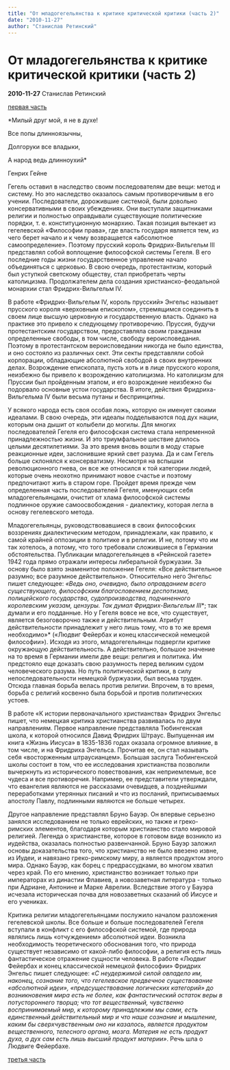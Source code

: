 ```yaml
---
title: "От младогегельянства к критике критической критики (часть 2)"
date: "2010-11-27"
author: "Станислав Ретинский"
---
```


# От младогегельянства к критике критической критики (часть 2)

**2010-11-27** Станислав Ретинский

[первая часть](/2967.md)

*Милый друг мой, я не в духе!

Все попы длинноязычны,

Долгоруки все владыки,

А народ ведь длинноухий*

Генрих Гейне

Гегель оставил в наследство своим последователям две вещи: метод и систему. Но это наследство оказалось самым противоречивым в его учении. Последователи, дорожившие системой, были довольно консервативными в своих убеждениях. Они выступали защитниками религии и полностью оправдывали существующие политические порядки, т. е. конституционную монархию. Такая позиция вытекает из гегелевской «Философии права», где власть государя является тем, из чего берет начало и к чему возвращается «абсолютное самоопределение». Поэтому прусский король Фридрих-Вильгельм III представлял собой воплощение философской системы Гегеля. В его последние годы жизни государственное управление начало объединяться с церковью. В свою очередь, протестантизм, который был уступкой светскому обществу, стал приобретать черты католицизма. Продолжателем дела создания христианско-феодальной монархии стал Фридрих-Вильгельм IV.

В работе «Фридрих-Вильгельм IV, король прусский» Энгельс называет прусского короля «верховным епископом», стремящимся соединить в своем лице высшую церковную и государственную власть. Однако на практике это привело к следующему противоречию. Пруссия, будучи протестантским государством, предоставляла своим гражданам определенные свободы, в том числе, свободу вероисповедания. Поэтому в протестантском вероисповедании никогда не было единства, и оно состояло из различных сект. Эти секты представляли собой корпорации, обладающие абсолютной свободой в своих внутренних делах. Возрождение епископата, пусть хоть и в лице прусского короля, неизбежно бы привело к возрождению католицизма. Но католицизм для Пруссии был пройденным этапом, и его возрождение неизбежно бы подорвало основные устои государства. В итоге, действия Фридриха-Вильгельма IV были весьма путаны и беспринципны.

У всякого народа есть своя особая ложь, которую он именует своими идеалами. В свою очередь, эти идеалы подделываются под дух нации, которым она дышит от колыбели до могилы. Для многих последователей Гегеля его философская система стала непременной принадлежностью жизни. И это триумфальное шествие длилось целыми десятилетиями. За это время вновь вошли в моду старые реакционные идеи, заслонившие яркий свет разума. Да и сам Гегель больше склонялся к консерватизму. Несмотря на вспышки революционного гнева, он все же относился к той категории людей, которые очень неохотно принимают новое счастье и поэтому предпочитают жить в старом горе. Пройдет время прежде чем определенная часть последователей Гегеля, именующих себя младогегельянцами, очистит от хлама философской системы подлинное оружие самоосвобождения - диалектику, которая легла в основу гегелевского метода.

Младогегельянцы, руководствовавшиеся в своих философских воззрениях диалектическим методом, принадлежали, как правило, к самой крайней оппозиции в политике и в религии. И не, потому что им так хотелось, а потому, что того требовали сложившиеся в Германии обстоятельства. Публикации младогегельянцев в «Рейнской газете» 1942 года прямо отражали интересы либеральной буржуазии. За основу было взято знаменитое положение Гегеля: «Все действительное разумно; все разумное действительно». Относительно него Энгельс пишет следующее: *«Ведь оно, очевидно, было оправданием всего существующего, философским благословением деспотизма, полицейского государства, судопроизводства, подчиненного королевским указам, цензуры. Так думал Фридрих-Вильгельм* *III**; так думали и его подданные. Но у Гегеля вовсе не все, что существует, является безоговорочно также и действительным. Атрибут действительности принадлежит у него лишь тому, что в то же время необходимо»* («Людвиг Фейербах и конец классической немецкой философии»). Исходя из этого, младогегельянцы подвергли критике окружающую действительность. А действительно, большое значение на то время в Германии имели две вещи: религия и политика. Им предстояло еще доказать свою разумность перед великим судом человеческого разума. Но путь политической критики, в силу непоследовательности немецкой буржуазии, был весьма труден. Отсюда главная борьба велась против религии. Впрочем, в то время, борьба с религий косвенно была борьбой и против политических устоев.

В работе «К истории первоначального христианства» Фридрих Энгельс пишет, что немецкая критика христианства развивалась по двум направлениям. Первое направление представляла Тюбингенская школа, к которой относился Давид Фридрих Штраус. Выпущенная им книга «Жизнь Иисуса» в 1835-1836 годах оказала огромное влияние, в том числе, и на Фридриха Энгельса. Прочитав ее, он стал называть себя «восторженным штраусианцем». Большая заслуга Тюбингенской школы состоит в том, что ее исследования христианства позволили вычеркнуть из исторического повествования, как неприемлемые, все чудеса и все противоречия. Например, ее представители утверждали, что евангелия являются не рассказами очевидцев, а позднейшими переработками утерянных писаний и что из посланий, приписываемых апостолу Павлу, подлинными являются не больше четырех.

Другое направление представлял Бруно Бауэр. Он впервые серьезно занялся исследованием не только еврейских, но также и греко-римских элементов, благодаря которым христианство стало мировой религией. Легенда о христианстве, которое в готовом виде возникло из иудейства, оказалась полностью развенчанной. Бруно Бауэр заложил основы доказательства того, что христианство не было ввезено извне, из Иудеи, и навязано греко-римскому миру, а является продуктом этого мира. Однако Бауэр, как борец с предрассудками, во многом хватил через край. По его мнению, христианство возникает только при императорах из династии Флавиев, а новозаветная литература - только при Адриане, Антонине и Марке Аврелии. Вследствие этого у Бауэра исчезала историческая почва для новозаветных сказаний об Иисусе и его учениках.

Критика религии младогегельянцами послужило началом разложения гегелевской школы. Все больше и больше последователей Гегеля вступали в конфликт с его философской системой, где природа являлись лишь «отчуждением» абсолютной идеи. Возникла необходимость теоретического обоснования того, что природа существует независимо от какой-либо философии, а религия есть лишь фантастическое отражение сущности человека. В работе «Людвиг Фейербах и конец классической немецкой философии» Фридрих Энгельс пишет следующее: *«С неудержимой силой овладело им, наконец, сознание того, что гегелевское предвечное существование «абсолютной идеи», «предсуществование логических категорий» до возникновения мира есть не более, как фантастический остаток веры в потустороннего творца; что тот вещественный, чувственно воспринимаемый мир, к которому принадлежим мы сами, есть единственный действительный мир и что наше сознание и мышление, каким бы сверхчувственным оно ни казалось, является продуктом вещественного, телесного органа, мозга. Материя не есть продукт духа, а дух сам есть лишь высший продукт материи»*. Речь шла о Людвиге Фейербахе.

[третья часть](/3164.md)